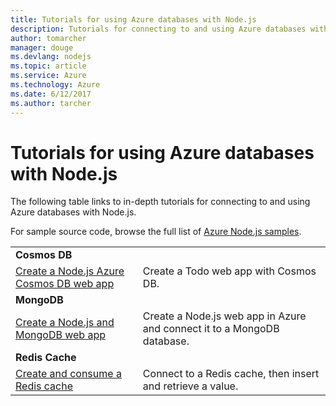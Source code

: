 ```yaml
---
title: Tutorials for using Azure databases with Node.js
description: Tutorials for connecting to and using Azure databases with Node.js.
author: tomarcher
manager: douge
ms.devlang: nodejs
ms.topic: article
ms.service: Azure
ms.technology: Azure
ms.date: 6/12/2017
ms.author: tarcher
---
```


# Tutorials for using Azure databases with Node.js

The following table links to in-depth tutorials for connecting to and using Azure databases with Node.js. 

For sample source code, browse the full list of [Azure Node.js samples](https://azure.microsoft.com/resources/samples/?term=nodejs).

| | |
|---|---|
| **Cosmos DB** ||
| [Create a Node.js Azure Cosmos DB web app](../documentdb/documentdb-nodejs-application.md?toc=/azure/node/toc.json&bc=/azure/node/toc.json) | Create a Todo web app with Cosmos DB.  |
| **MongoDB** ||
| [Create a Node.js and MongoDB web app](../app-service-web/app-service-web-tutorial-nodejs-mongodb-app.md?toc=/azure/node/toc.json&bc=/azure/node/toc.json) | Create a Node.js web app in Azure and connect it to a MongoDB database.  |
| **Redis Cache** | |
| [Create and consume a Redis cache](../redis-cache/cache-nodejs-get-started.md?toc=/azure/node/toc.json&bc=/azure/node/toc.json) | Connect to a Redis cache, then insert and retrieve a value.
